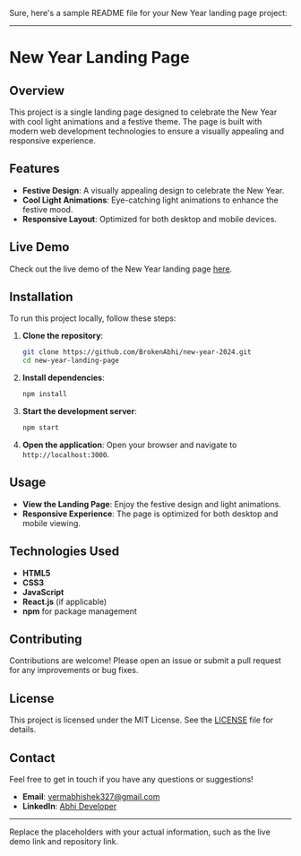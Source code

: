 Sure, here's a sample README file for your New Year landing page project:

---

# New Year Landing Page

## Overview

This project is a single landing page designed to celebrate the New Year with cool light animations and a festive theme. The page is built with modern web development technologies to ensure a visually appealing and responsive experience. 

## Features

- **Festive Design**: A visually appealing design to celebrate the New Year.
- **Cool Light Animations**: Eye-catching light animations to enhance the festive mood.
- **Responsive Layout**: Optimized for both desktop and mobile devices.

## Live Demo

Check out the live demo of the New Year landing page [here](http://your-live-demo-link.com).

## Installation

To run this project locally, follow these steps:

1. **Clone the repository**:
    ```bash
    git clone https://github.com/BrokenAbhi/new-year-2024.git
    cd new-year-landing-page
    ```

2. **Install dependencies**:
    ```bash
    npm install
    ```

3. **Start the development server**:
    ```bash
    npm start
    ```

4. **Open the application**:
    Open your browser and navigate to `http://localhost:3000`.

## Usage

- **View the Landing Page**: Enjoy the festive design and light animations.
- **Responsive Experience**: The page is optimized for both desktop and mobile viewing.

## Technologies Used

- **HTML5**
- **CSS3**
- **JavaScript**
- **React.js** (if applicable)
- **npm** for package management

## Contributing

Contributions are welcome! Please open an issue or submit a pull request for any improvements or bug fixes.

## License

This project is licensed under the MIT License. See the [LICENSE](LICENSE) file for details.

## Contact

Feel free to get in touch if you have any questions or suggestions!

- **Email**: vermabhishek327@gmail.com
- **LinkedIn**: [Abhi Developer](https://www.linkedin.com/in/abhi-developer/)

---

Replace the placeholders with your actual information, such as the live demo link and repository link.

